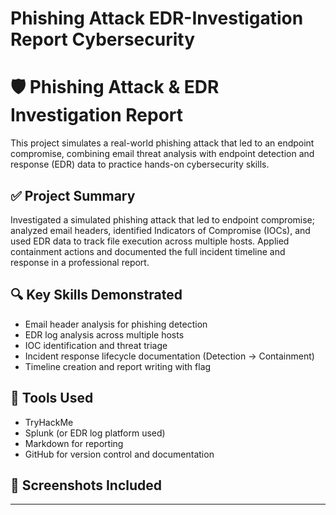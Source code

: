 # Phishing Attack EDR-Investigation Report Cybersecurity

# 🛡️ Phishing Attack & EDR Investigation Report

This project simulates a real-world phishing attack that led to an endpoint compromise, combining email threat analysis with endpoint detection and response (EDR) data to practice hands-on cybersecurity skills.

## ✅ Project Summary

Investigated a simulated phishing attack that led to endpoint compromise; analyzed email headers, identified Indicators of Compromise (IOCs), and used EDR data to track file execution across multiple hosts. Applied containment actions and documented the full incident timeline and response in a professional report.

## 🔍 Key Skills Demonstrated
- Email header analysis for phishing detection
- EDR log analysis across multiple hosts
- IOC identification and threat triage
- Incident response lifecycle documentation (Detection → Containment)
- Timeline creation and report writing with flag

## 🧰 Tools Used
- TryHackMe
- Splunk (or EDR log platform used)
- Markdown for reporting
- GitHub for version control and documentation

## 📁 Screenshots Included


---
